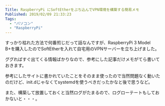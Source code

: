 ```yaml
---
Title: RaspberryPi にSoftEtherをぶち込んでVPN環境を構築する簡易メモ
Published: 2019/02/09 21:33:23
Tags:
  - "パソコン"
  - "RaspberryPi"
---
```

すっかり枯れた方法で何番煎じだって話なんですが、RaspberryPi 3 Model B+を購入したのでSoftEtherを入れて自宅用のVPNサーバーを立ち上げました。  



ググればすぐ出てくる情報ばかりなので、参考にした記事だけメモがてら書いておきます。  

<?# OEmbed "https://nobuntu.jp/raspberrypi-vpn-server-softethervpn/" /?>

<?# OEmbed "http://www.majishini.net/wp/?p=833" /?>

<?# OEmbed "https://tech-lab.sios.jp/archives/8072" /?>

参考にしたサイトに書かれていたことをそのまま使ったので当然問題なく動いたのだけど、init.dじゃなくてsystemdを使うべきだったかなと後で思うなど。  



また、構築して放置しておくと当然ログがたまるので、ログローテートもしておかないと・・・。  

<?# OEmbed "https://blog.treedown.net/entry/2018/04/30/010000" /?>

